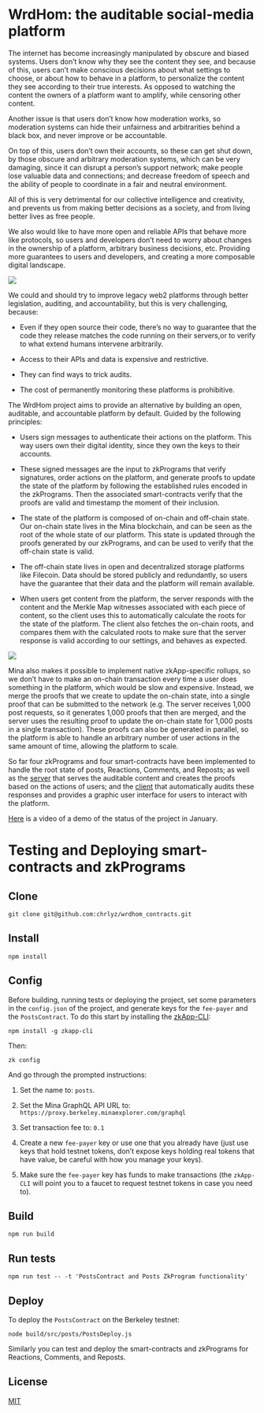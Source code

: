 # WrdHom: the auditable social-media platform

The internet has become increasingly manipulated by obscure and biased systems. Users don’t know why they see the content they see, and because of this, users can’t make conscious decisions about what settings to choose, or about how to behave in a platform, to personalize the content they see according to their true interests. As opposed to watching the content the owners of a platform want to amplify, while censoring other content.

Another issue is that users don’t know how moderation works, so moderation systems can hide their unfairness and arbitrarities behind a black box, and never improve or be accountable.

On top of this, users don’t own their accounts, so these can get shut down, by those obscure and arbitrary moderation systems, which can be very damaging, since it can disrupt a person’s support network; make people lose valuable data and connections; and decrease freedom of speech and the ability of people to coordinate in a fair and neutral environment.

All of this is very detrimental for our collective intelligence and creativity, and prevents us from making better decisions as a society, and from living better lives as free people.

We also would like to have more open and reliable APIs that behave more like protocols, so users and developers don’t need to worry about changes in the ownership of a platform, arbitrary business decisions, etc. Providing more guarantees to users and developers, and creating a more composable digital landscape.

<img src="https://github.com/chrlyz/wrdhom_contracts/blob/main/img/wrdhom_1.png?raw=true&sanitize=true">

We could and should try to improve legacy web2 platforms through better legislation, auditing, and accountability, but this is very challenging, because:

- Even if they open source their code, there’s no way to guarantee that the code they release matches the code running on their servers,or to verify to what extend humans intervene arbitrarily.

- Access to their APIs and data is expensive and restrictive.

- They can find ways to trick audits.

- The cost of permanently monitoring these platforms is prohibitive.

The WrdHom project aims to provide an alternative by building an open, auditable, and accountable platform by default. Guided by the following principles:

- Users sign messages to authenticate their actions on the platform. This way users own their digital identity, since they own the keys to their accounts.

- These signed messages are the input to zkPrograms that verify signatures, order actions on the platform, and generate proofs to update the state of the platform by following the established rules encoded in the zkPrograms. Then the associated smart-contracts verify that the proofs are valid and timestamp the moment of their inclusion.

- The state of the platform is composed of on-chain and off-chain state. Our on-chain state lives in the Mina blockchain, and can be seen as the root of the whole state of our platform. This state is updated through the proofs generated by our zkPrograms, and can be used to verify that the off-chain state is valid.

- The off-chain state lives in open and decentralized storage platforms like Filecoin. Data should be stored publicly and redundantly, so users have the guarantee that their data and the platform will remain available.

- When users get content from the platform, the server responds with the content and the Merkle Map witnesses associated with each piece of content, so the client uses this to automatically calculate the roots for the state of the platform. The client also fetches the on-chain roots, and compares them with the calculated roots to make sure that the server response is valid according to our settings, and behaves as expected.

<img src="https://github.com/chrlyz/wrdhom_contracts/blob/main/img/wrdhom_2.png?raw=true&sanitize=true">

Mina also makes it possible to implement native zkApp-specific rollups, so we don’t have to make an on-chain transaction every time a user does something in the platform, which would be slow and expensive. Instead, we merge the proofs that we create to update the on-chain state, into a single proof that can be submitted to the network (e.g. The server receives 1,000 post requests, so it generates 1,000 proofs that then are merged, and the server uses the resulting proof to update the on-chain state for 1,000 posts in a single transaction). These proofs can also be generated in parallel, so the platform is able to handle an arbitrary number of user actions in the same amount of time, allowing the platform to scale.

So far four zkPrograms and four smart-contracts have been implemented to handle the root state of posts, Reactions, Comments, and Reposts; as well as the [server](https://github.com/chrlyz/wrdhom_server) that serves the auditable content and creates the proofs based on the actions of users; and the [client](https://github.com/chrlyz/wrdhom_client) that automatically audits these responses and provides a graphic user interface for users to interact with the platform.

[Here](https://www.youtube.com/playlist?list=PL5iembFEMoKwUhykeWE_E-cvxilO1wOUV) is a video of a demo of the status of the project in January.

# Testing and Deploying smart-contracts and zkPrograms

## Clone

```console
git clone git@github.com:chrlyz/wrdhom_contracts.git
```

## Install

```console
npm install
```

## Config

Before building, running tests or deploying the project, set some parameters in the `config.json` of the project, and generate keys for the `fee-payer` and the `PostsContract`. To do this start by installing the [zkApp-CLI](https://github.com/o1-labs/zkapp-cli):

```console
npm install -g zkapp-cli
```

Then:

```console
zk config
```

And go through the prompted instructions:

1. Set the name to: `posts`.

2. Set the Mina GraphQL API URL to: `https://proxy.berkeley.minaexplorer.com/graphql`

3. Set transaction fee to: `0.1`

4. Create a new `fee-payer` key or use one that you already have (just use keys that hold testnet tokens, don’t expose keys holding real tokens that have value, be careful with how you manage your keys).

5. Make sure the `fee-payer` key has funds to make transactions (the `zkApp-CLI` will point you to a faucet to request testnet tokens in case you need to).

## Build

```console
npm run build
```

## Run tests

```console
npm run test -- -t 'PostsContract and Posts ZkProgram functionality'
```

## Deploy

To deploy the `PostsContract` on the Berkeley testnet:

```console
node build/src/posts/PostsDeploy.js
```

Similarly you can test and deploy the smart-contracts and zkPrograms for Reactions, Comments, and Reposts.

## License

[MIT](LICENSE)
